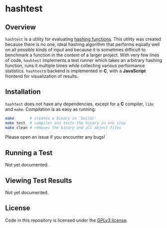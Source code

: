 # hashtest
## Overview
`hashtest` is a utility for evaluating [hashing functions](https://en.wikipedia.org/wiki/Hash_function). This utility was created because there is no one, ideal hashing algorithm that performs equally well on all possible kinds of input and because it is sometimes difficult to benchmark a function in the context of a larger project. With very few lines of code, `hashtest` implements a test runner which takes an arbitrary hashing function, runs it multiple times while collecting various performance statistics. `hashtest`s backend is implemented in **C**, with a **JavaScript** frontend for visualization of results.

## Installation
`hashtest` does not have any dependencies, except for a **C** compiler, `libc` and `make`. Compilation is as easy as running:

```bash
make       # creates a binary in `build/'
make test  # compiles and tests the binary in one step
make clean # removes the binary and all object files
```

Please open an issue if you encounter any bugs!

## Running a Test
Not yet documented.

## Viewing Test Results
Not yet documented.

## License
Code in this repository is licensed under the [GPLv3 license](./LICENSE.md).
